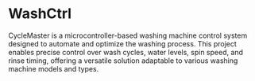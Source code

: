 # WashCtrl
CycleMaster is a microcontroller-based washing machine control system designed to automate and optimize the washing process. This project enables precise control over wash cycles, water levels, spin speed, and rinse timing, offering a versatile solution adaptable to various washing machine models and types.
